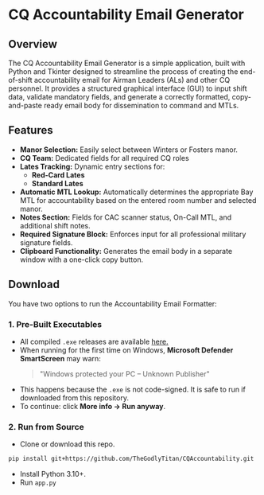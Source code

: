 # **CQ Accountability Email Generator**

## **Overview**

The CQ Accountability Email Generator is a simple application, built with Python and Tkinter designed to streamline the process of creating the end-of-shift accountability email for Airman Leaders (ALs) and other CQ personnel. It provides a structured graphical interface (GUI) to input shift data, validate mandatory fields, and generate a correctly formatted, copy-and-paste ready email body for dissemination to command and MTLs.

## **Features**

- **Manor Selection:** Easily select between Winters or Fosters manor.
- **CQ Team:** Dedicated fields for all required CQ roles
- **Lates Tracking:** Dynamic entry sections for:
    - **Red-Card Lates**
    - **Standard Lates**
- **Automatic MTL Lookup:** Automatically determines the appropriate Bay MTL for accountability based on the entered room number and selected manor.
- **Notes Section:** Fields for CAC scanner status, On-Call MTL, and additional shift notes.
- **Required Signature Block:** Enforces input for all professional military signature fields.
- **Clipboard Functionality:**  Generates the email body in a separate window with a one-click copy button.

## **Download**

You have two options to run the Accountability Email Formatter:

### 1. Pre-Built Executables
- All compiled `.exe` releases are available [here.](https://github.com/TheGodlyTitan/CQAccountability/releases)
- When running for the first time on Windows, **Microsoft Defender SmartScreen** may warn:
  > "Windows protected your PC – Unknown Publisher"
- This happens because the `.exe` is not code-signed. It is safe to run if downloaded from this repository.  
- To continue: click **More info → Run anyway**.

### 2. Run from Source
- Clone or download this repo.
```bash
pip install git+https://github.com/TheGodlyTitan/CQAccountability.git
```
- Install Python 3.10+.
- Run `app.py`
